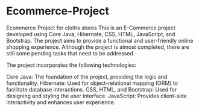 # Ecommerce-Project
Ecommerce Project for cloths stores
This is an E-Commerce project developed using Core Java, Hibernate, CSS, HTML, JavaScript, and Bootstrap. 
The project aims to provide a functional and user-friendly online shopping experience.
Although the project is almost completed, there are still some pending tasks that need to be addressed.

The project incorporates the following technologies:

Core Java: The foundation of the project, providing the logic and functionality.
Hibernate: Used for object-relational mapping (ORM) to facilitate database interactions.
CSS, HTML, and Bootstrap: Used for designing and styling the user interface.
JavaScript: Provides client-side interactivity and enhances user experience.
